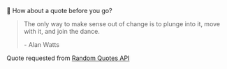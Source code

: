 📣 How about a quote before you go?

> The only way to make sense out of change is to plunge into it, move with it, and join the dance.
>
> <p>- Alan Watts</p>

Quote requested from [Random Quotes API](https://github.com/lukePeavey/quotable)
